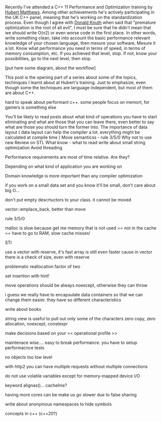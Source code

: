 Recently I've attended a C++ 11 Performance and Optimization training by [Hubert Matthews](https://www.linkedin.com/in/hubert-matthews-b1916/). Among other achievements he's actively participating in the UK C++ panel, meaning that he's working on the standardization process. Even though I agree with [Donald Knuth]() when said that "premature optimization is the root of all evil", I must be sure that he didn't mean that we should write O(n2) or even worse code in the first place. In other words, write something clean, take into account the basic performance relevant knowledge of your chosen language, then mesure your software, Mesure it a lot. Know what performance you need in terms of speed, in terms of memory consumption, etc. If you achieved that level, stop. If not, know your possibilities, go to the next level, then stop.

[put here some diagram, about the workflow]

This post is the opening part of a series about some of the topics, techinques I learnt about at Hubert's training. Just to emphasize, even though some the techniques are language independent, but most of them are about C++.

hard to speak about performant c++. some people focus on memort, for gamers is something else

You'll be likely to read posts about what kind of operations you have to start eliminating and what are those that you can leave there, even better to say what are those you should turn the former into.
The importance of data layout
(
data layout can help the compiler a lot.
everything might be calculated at compile time
)
Move semanticss - rule 3/5/0
Why not to use new
Review on STL
What know - what to read
write about small string optimization
Avoid threading


Performance requirements are most of time relative. Are they?

Depending on what kind of application you are working on 


Domain knowledge is more important than any compiler optimization


if you work on a small data set and you know it'll be small, don't care about big O...



don't put empty descrtuctors to your class. it cannot be moved

vector::emplace_back, better than move

rule 3/5/0



malloc is slow because get me memory that is not used == not in the cache == have to go to RAM, slow
cache misses!


STl

use a vector with reserve, it's fast
array is still even faster
cause in vector there is a check of size, even with reserve

problematic reallocation factor of two

set insertion with hint!

move operations should be always noexcept, otherwise they can throw

i guess we really have to encapsulate data containers so that we can change them easier. they have so different characteristics



write about books



string view is useful to pull out only some of the characters
zero copy, zero allocation, noexcept, constexpr

make decisions based on your << operational profile >>

maintenace wise.... easy to break performance. you have to setup performacnce tests

no objects too low level



with http2 you can have multiple requests without multiple connections

do not use volatile variables except for
memory-mapped device I/O

keyword alignas()... cacheline?

having more cores can be make us go slower due to false sharing

write about anonymous namespaces to hide symbols

concepts in c++ (c++20?)

